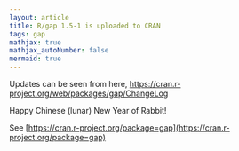 ```yaml
---
layout: article
title: R/gap 1.5-1 is uploaded to CRAN
tags: gap
mathjax: true
mathjax_autoNumber: false
mermaid: true
---
```


Updates can be seen from here, <https://cran.r-project.org/web/packages/gap/ChangeLog>

Happy Chinese (lunar) New Year of Rabbit!

<!--more-->

See [https://cran.r-project.org/package=gap](https://cran.r-project.org/package=gap)
